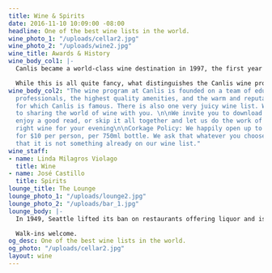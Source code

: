 ```yaml
---
title: Wine & Spirits
date: 2016-11-10 10:09:00 -08:00
headline: One of the best wine lists in the world.
wine_photo_1: "/uploads/cellar2.jpg"
wine_photo_2: "/uploads/wine2.jpg"
wine_title: Awards & History
wine_body_col1: |-
  Canlis became a world-class wine destination in 1997, the first year of its 26 consecutive Wine Spectator Magazine Grand Awards. The restaurant is one of a handful in the world to be trusted with the honor for that length of time. In 2017, our wine program took home the James Beard award for <a href="https://seattle.eater.com/2017/5/2/15517450/james-beard-award-2017-canlis-wine" target="_blank">Outstanding Wine Program</a>. Since then, it has helped train four Master Sommeliers and nine advanced sommeliers. We’ve produced wines with Alois Kracher, Buty, Jean Milan, Hirsch, and Guiborat & Fils. We’ve routinely played hosts to the best winemakers and wineries in the world, like Château Latour, Grace Family, Penfolds, Cayuse, Piero Antinori, Angelo Gaja and Maria López de Heredia.

  While this is all quite fancy, what distinguishes the Canlis wine program and the sommeliers who run it is their singular ability to relate to other people, particularly those who just like to enjoy a bottle with dinner, and then move on.
wine_body_col2: "The wine program at Canlis is founded on a team of educated wine
  professionals, the highest quality amenities, and the warm and reputable service
  for which Canlis is famous. There is also one very juicy wine list. We look forward
  to sharing the world of wine with you. \n\nWe invite you to download the list and
  enjoy a good read, or skip it all together and let us do the work of finding the
  right wine for your evening\n\nCorkage Policy: We happily open up to two bottles
  for $10 per person, per 750ml bottle. We ask that whatever you choose to bring in,
  that it is not something already on our wine list."
wine_staff:
- name: Linda Milagros Violago
  title: Wine
- name: José Castillo
  title: Spirits
lounge_title: The Lounge
lounge_photo_1: "/uploads/lounge2.jpg"
lounge_photo_2: "/uploads/bar_1.jpg"
lounge_body: |-
  In 1949, Seattle lifted its ban on restaurants offering liquor and issued Canlis the first license to sell.  With a live piano nightly and the best barman in town, a new era of the cocktail was born. Since then, as far as we’re concerned, it’s only gotten better.

  Walk-ins welcome.
og_desc: One of the best wine lists in the world.
og_photo: "/uploads/cellar2.jpg"
layout: wine
---
```


